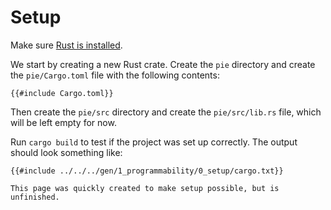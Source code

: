 # Setup

Make sure [Rust is installed](https://www.rust-lang.org/tools/install).

We start by creating a new Rust crate.
Create the `pie` directory and create the `pie/Cargo.toml` file with the following contents:

```toml,
{{#include Cargo.toml}}
```

Then create the `pie/src` directory and create the `pie/src/lib.rs` file, which will be left empty for now.

Run `cargo build` to test if the project was set up correctly.
The output should look something like:

```shell,
{{#include ../../../gen/1_programmability/0_setup/cargo.txt}}
```

```admonish warning title="Under construction"
This page was quickly created to make setup possible, but is unfinished.
```
